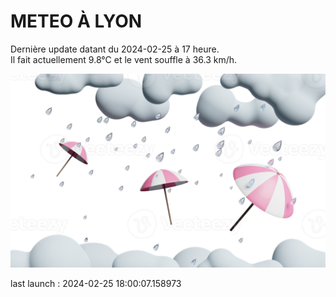 # METEO À LYON

Dernière update datant du 2024-02-25 à 17 heure.  
Il fait actuellement 9.8°C et le vent souffle à 36.3 km/h.      

![](./.github/rain.png)

last launch : 2024-02-25 18:00:07.158973
